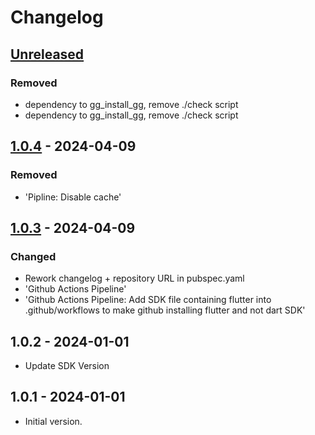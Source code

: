 # Changelog

## [Unreleased]

### Removed

- dependency to gg\_install\_gg, remove ./check script
- dependency to gg\_install\_gg, remove ./check script

## [1.0.4] - 2024-04-09

### Removed

- 'Pipline: Disable cache'

## [1.0.3] - 2024-04-09

### Changed

- Rework changelog + repository URL in pubspec.yaml
- 'Github Actions Pipeline'
- 'Github Actions Pipeline: Add SDK file containing flutter into .github/workflows to make github installing flutter and not dart SDK'

## 1.0.2 - 2024-01-01

- Update SDK Version

## 1.0.1 - 2024-01-01

- Initial version.

[Unreleased]: https://github.com/inlavigo/gg_timeline/compare/1.0.4...HEAD
[1.0.4]: https://github.com/inlavigo/gg_timeline/compare/1.0.3...1.0.4
[1.0.3]: https://github.com/inlavigo/gg_timeline/compare/1.0.2...1.0.3
